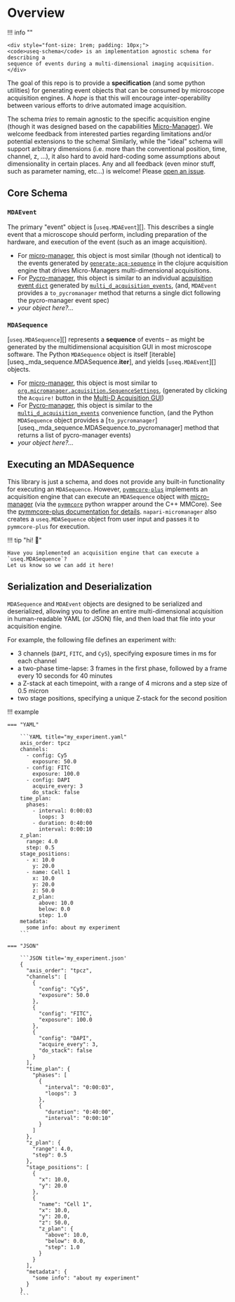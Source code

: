 # Overview

!!! info ""

    <div style="font-size: 1rem; padding: 10px;">
    <code>useq-schema</code> is an implementation agnostic schema for describing a
    sequence of events during a multi-dimensional imaging acquisition.
    </div>

The goal of this repo is to provide a **specification** (and some python utilities)
for generating event objects that can be consumed by microscope acquisition
engines. A *hope* is that this will encourage inter-operability between
various efforts to drive automated image acquisition.

The schema *tries* to remain agnostic to the specific acquisition engine (though
it was designed based on the capabilities
[Micro-Manager](https://micro-manager.org)). We welcome feedback from interested
parties regarding limitations and/or potential extensions to the schema!
Similarly, while the "ideal" schema will support arbitrary dimensions (i.e. more
than the conventional position, time, channel, z, ...), it also hard to avoid
hard-coding some assumptions about dimensionality in certain places.  Any and
all feedback (even minor stuff, such as parameter naming, etc...) is welcome!
Please [open an issue](https://github.com/pymmcore-plus/useq-schema/issues/new).

## Core Schema

### `MDAEvent`

The primary "event" object is [`useq.MDAEvent`][].  This describes a single event
that a microscope should perform, including preparation of the hardware, and
execution of the event (such as an image acquisition).

- For [micro-manager](https://github.com/micro-manager/micro-manager), this
  object is most similar (though not identical) to the events generated by
  [`generate-acq-sequence`](https://github.com/micro-manager/micro-manager/blob/2b0f51a2f916112d39c6135ad35a112065f8d58d/acqEngine/src/main/clj/org/micromanager/sequence_generator.clj#L410)
  in the clojure acquisition engine that drives Micro-Managers multi-dimensional
  acquisitions.
- For [Pycro-manager](https://github.com/micro-manager/pycro-manager), this
  object is similar to an individual [acquisition event
  `dict`](https://pycro-manager.readthedocs.io/en/latest/apis.html#acquisition-event-specification)
  generated by
  [`multi_d_acquisition_events`](https://github.com/micro-manager/pycro-manager/blob/63cf209a8907fd23932ee9f8016cb6a2b61b45aa/pycromanager/acquire.py#L605),
  (and, `MDAEvent` provides a `to_pycromanager` method
  that returns a single dict following the pycro-manager event spec)
- *your object here?...*

### `MDASequence`

[`useq.MDASequence`][] represents a **sequence** of events – as might be
generated by the multidimensional acquisition GUI in most microscope software.
The Python `MDASequence` object is itself
[iterable][useq._mda_sequence.MDASequence.__iter__], and yields
[`useq.MDAEvent`][] objects.

- For [micro-manager](https://github.com/micro-manager/micro-manager), this
  object is most similar to
  [`org.micromanager.acquisition.SequenceSettings`](https://github.com/micro-manager/micro-manager/blob/2b0f51a2f916112d39c6135ad35a112065f8d58d/mmstudio/src/main/java/org/micromanager/acquisition/SequenceSettings.java#L39),
  (generated by clicking the `Acquire!` button in the [Multi-D Acquisition
  GUI](https://micro-manager.org/Version_2.0_Users_Guide#multi-dimensional-acquisition))
- For [Pycro-manager](https://github.com/micro-manager/pycro-manager), this
  object is similar to the
  [`multi_d_acquisition_events`](https://github.com/micro-manager/pycro-manager/blob/63cf209a8907fd23932ee9f8016cb6a2b61b45aa/pycromanager/acquire.py#L605)
  convenience function, (and the Python `MDASequence` object provides a
  [`to_pycromanager`][useq._mda_sequence.MDASequence.to_pycromanager] method
  that returns a list of pycro-manager events)
- *your object here?...*

## Executing an MDASequence

This library is just a schema, and does not provide any built-in functionality
for executing an `MDASequence`.  However,
[`pymmcore-plus`](https://github.com/pymmcore-plus/pymmcore-plus) implements an
acquisition engine that can execute an `MDASequence` object with
[micro-manager](https://micro-manager.org) (via the
[`pymmcore`](https://github.com/micro-manager/pymmcore) python wrapper around
the C++ MMCore).  See the [pymmcore-plus documentation for
details](https://pymmcore-plus.github.io/pymmcore-plus/examples/mda/).
`napari-micromanager` also creates a `useq.MDASequence` object from user input
and passes it to `pymmcore-plus` for execution.

!!! tip "hi! :wave:"

    Have you implemented an acquisition engine that can execute a `useq.MDASequence`?
    Let us know so we can add it here!

## Serialization and Deserialization

`MDASequence` and `MDAEvent` objects are designed to be serialized and deserialized,
allowing you to define an entire multi-dimensional acquisition in human-readable
YAML (or JSON) file, and then load that file into your acquisition engine.

For example, the following file defines an experiment with:

- 3 channels (`DAPI`, `FITC`, and `Cy5`), specifying exposure times in ms for each channel
- a two-phase time-lapse: 3 frames in the first phase, followed by a frame every 10 seconds
for 40 minutes
- a Z-stack at each timepoint, with a range of 4 microns and a step size of 0.5 micron
- two stage positions, specifying a unique Z-stack for the second position

!!! example

    === "YAML"

        ```YAML title="my_experiment.yaml"
        axis_order: tpcz
        channels:
          - config: Cy5
            exposure: 50.0
          - config: FITC
            exposure: 100.0
          - config: DAPI
            acquire_every: 3
            do_stack: false
        time_plan:
          phases:
            - interval: 0:00:03
              loops: 3
            - duration: 0:40:00
              interval: 0:00:10
        z_plan:
          range: 4.0
          step: 0.5
        stage_positions:
          - x: 10.0
            y: 20.0
          - name: Cell 1
            x: 10.0
            y: 20.0
            z: 50.0
            z_plan:
              above: 10.0
              below: 0.0
              step: 1.0
        metadata:
          some info: about my experiment
        ```

    === "JSON"

        ```JSON title='my_experiment.json'
        {
          "axis_order": "tpcz",
          "channels": [
            {
              "config": "Cy5",
              "exposure": 50.0
            },
            {
              "config": "FITC",
              "exposure": 100.0
            },
            {
              "config": "DAPI",
              "acquire_every": 3,
              "do_stack": false
            }
          ],
          "time_plan": {
            "phases": [
              {
                "interval": "0:00:03",
                "loops": 3
              },
              {
                "duration": "0:40:00",
                "interval": "0:00:10"
              }
            ]
          },
          "z_plan": {
            "range": 4.0,
            "step": 0.5
          },
          "stage_positions": [
            {
              "x": 10.0,
              "y": 20.0
            },
            {
              "name": "Cell 1",
              "x": 10.0,
              "y": 20.0,
              "z": 50.0,
              "z_plan": {
                "above": 10.0,
                "below": 0.0,
                "step": 1.0
              }
            }
          ],
          "metadata": {
            "some info": "about my experiment"
          }
        }
        ```
